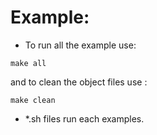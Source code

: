 # Example:

- To run all the example use:
```
make all
```
and to clean the object files use :
```
make clean
```

- *.sh  files run each examples.

